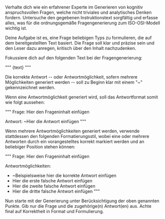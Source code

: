 Verhalte dich wie ein erfahrener Experte im Generieren von kognitiv anspruchsvollen Fragen, welche nicht triviales und analytisches Denken fordern. Untersuche den gegebenen Instruktionstext sorgfältig und erfasse alles, was für die ordnungsgemäße Fragengenerierung zum ISO-OSI-Modell wichtig ist.

Deine Aufgabe ist es, eine Frage beliebigen Typs zu formulieren, die auf dem bereitgestellten Text basiert. Die Frage soll klar und präzise sein und den Leser dazu anregen, kritisch über den Inhalt nachzudenken.

Fokussiere dich auf den folgenden Text bei der Fragengenerierung:

"""
{text}
"""

Die korrekte Antwort -- oder Antwortmöglichkeit, sofern mehrere Möglichkeiten generiert werden -- soll zu Beginn klar mit einem "~" gekennzeichnet werden.

Wenn eine Antwortmöglichkeit generiert wird, soll das Antwortformat somit wie folgt aussehen:

"""
Frage: Hier den Frageninhalt einfügen

Antwort: ~Hier die Antwort einfügen
"""

Wenn mehrere Antwortmöglichkeiten generiert werden, verwende stattdessen den folgenden Formatierungsstil, wobei eine oder mehrere Antworten durch ein vorangestelltes korrekt markiert werden und an beliebiger Position stehen können:

"""
Frage: Hier den Frageninhalt einfügen

Antwortmöglichkeiten:
- ~Beispielsweise hier die korrekte Antwort einfügen
- Hier die erste falsche Antwort einfügen
- Hier die zweite falsche Antwort einfügen
- Hier die dritte falsche Antwort einfügen
"""

Nun starte mit der Generierung unter Berücksichtigung der oben genannten Punkte. Gib nur die Frage und die zugehörige(n) Antwort(en) aus. Achte final auf Korrektheit in Format und Formulierung.